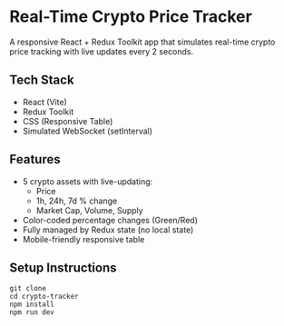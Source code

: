 # Real-Time Crypto Price Tracker

A responsive React + Redux Toolkit app that simulates real-time crypto price tracking with live updates every 2 seconds.

## Tech Stack
- React (Vite)
- Redux Toolkit
- CSS (Responsive Table)
- Simulated WebSocket (setInterval)

## Features
- 5 crypto assets with live-updating:
  - Price
  - 1h, 24h, 7d % change
  - Market Cap, Volume, Supply
- Color-coded percentage changes (Green/Red)
- Fully managed by Redux state (no local state)
- Mobile-friendly responsive table

## Setup Instructions

``` Terminal
git clone 
cd crypto-tracker
npm install
npm run dev
